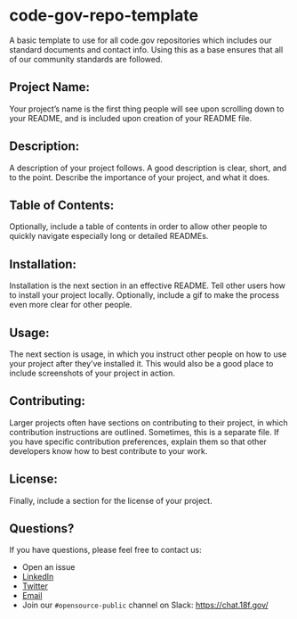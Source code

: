 # code-gov-repo-template
A basic template to use for all code.gov repositories which includes our standard documents and contact info. Using this as a base ensures that all of our community standards are followed.


## Project Name:
Your project’s name is the first thing people will see upon scrolling down to your README, and is included upon creation of your README file.

## Description:
A description of your project follows. A good description is clear, short, and to the point. Describe the importance of your project, and what it does.

## Table of Contents: 
Optionally, include a table of contents in order to allow other people to quickly navigate especially long or detailed READMEs.

## Installation: 
Installation is the next section in an effective README. Tell other users how to install your project locally. Optionally, include a gif to make the process even more clear for other people.

## Usage:
The next section is usage, in which you instruct other people on how to use your project after they’ve installed it. This would also be a good place to include screenshots of your project in action.

## Contributing:
Larger projects often have sections on contributing to their project, in which contribution instructions are outlined. Sometimes, this is a separate file. If you have specific contribution preferences, explain them so that other developers know how to best contribute to your work.

## License: 
Finally, include a section for the license of your project.


## Questions?
If you have questions, please feel free to contact us:  
* Open an issue
* [LinkedIn](https://www.linkedin.com/company/code-gov/)  
* [Twitter](https://twitter.com/@CodeDotGov)  
* [Email](mailto:code@gsa.gov)
* Join our `#opensource-public` channel on Slack: https://chat.18f.gov/
